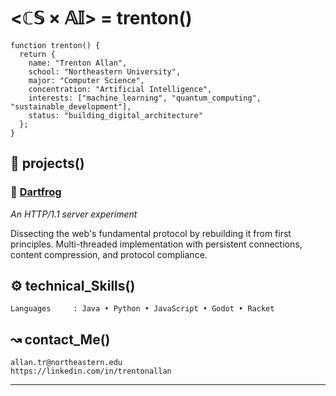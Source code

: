 # <ℂ𝕊 × 𝔸𝕀> = trenton()

```
function trenton() {
  return {
    name: "Trenton Allan",
    school: "Northeastern University",
    major: "Computer Science",
    concentration: "Artificial Intelligence",
    interests: ["machine_learning", "quantum_computing", "sustainable_development"],
    status: "building_digital_architecture"
  };
}
```

## 🧪 projects()

### 🐸 [Dartfrog](https://github.com/trentonallan/http-server-java/blob/333c0f852de37e0d3fc9ec056c8526ec3eb3d7ef/README.md)
*An HTTP/1.1 server experiment*

Dissecting the web's fundamental protocol by rebuilding it from first principles. Multi-threaded implementation with persistent connections, content compression, and protocol compliance.

## ⚙️ technical_Skills()

```
Languages     : Java • Python • JavaScript • Godot • Racket
```

## ↝ contact_Me()

```
allan.tr@northeastern.edu
https://linkedin.com/in/trentonallan
```

---
